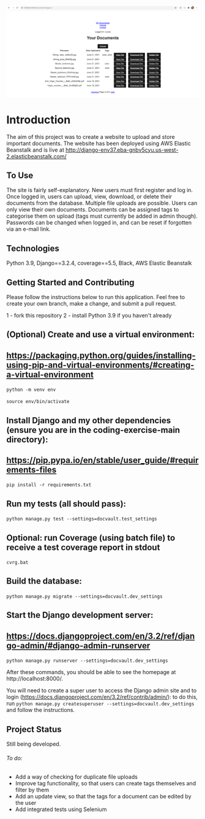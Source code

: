 ![](docvaultcover.png)
# Introduction


The aim of this project was to create a website to upload and store important documents. The website has been deployed using AWS Elastic Beanstalk and is live at http://django-env37.eba-gnbv5cyu.us-west-2.elasticbeanstalk.com/ 

## To Use

The site is fairly self-explanatory. New users must first register and log in. Once logged in, users can upload, view, download, or delete their documents from the database. Multiple file uploads are possible. Users can only view their own documents. Documents can be assigned tags to categorise them on upload (tags must currently be added in admin though). Passwords can be changed when logged in, and can be reset if forgotten via an e-mail link. 

## Technologies

Python 3.9, Django==3.2.4, coverage==5.5, Black, AWS Elastic Beanstalk

## Getting Started and Contributing

Please follow the instructions below to run this application. Feel free to create your own branch, make a change, and submit a pull request. 

1 - fork this repository
2 - install Python 3.9 if you haven't already

## (Optional) Create and use a virtual environment:
## https://packaging.python.org/guides/installing-using-pip-and-virtual-environments/#creating-a-virtual-environment
```python -m venv env```

```source env/bin/activate```

## Install Django and my other dependencies (ensure you are in the coding-exercise-main directory):
## https://pip.pypa.io/en/stable/user_guide/#requirements-files
```pip install -r requirements.txt```

## Run my tests (all should pass):
```python manage.py test --settings=docvault.test_settings```

## Optional: run Coverage (using batch file) to receive a test coverage report in stdout
```cvrg.bat```

## Build the database:
```python manage.py migrate --settings=docvault.dev_settings```

## Start the Django development server:
## https://docs.djangoproject.com/en/3.2/ref/django-admin/#django-admin-runserver
```python manage.py runserver --settings=docvault.dev_settings```


After these commands, you should be able to see the homepage at http://localhost:8000/.

You will need to create a super user to access the Django admin site and to 
login (https://docs.djangoproject.com/en/3.2/ref/contrib/admin/): to do this, 
run `python manage.py createsuperuser --settings=docvault.dev_settings` and follow the instructions.

## Project Status

Still being developed. 
###### To do:

- Add a way of checking for duplicate file uploads
- Improve tag functionality, so that users can create tags themselves and filter by them
- Add an update view, so that the tags for a document can be edited by the user
- Add integrated tests using Selenium
